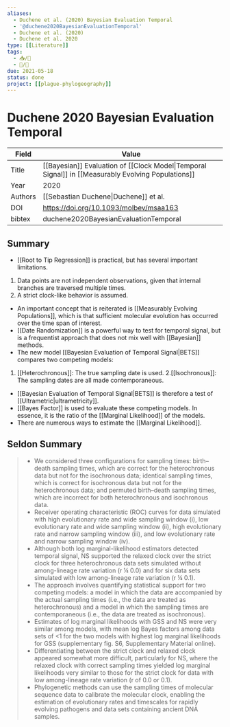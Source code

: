 ```yaml
---
aliases:
  - Duchene et al. (2020) Bayesian Evaluation Temporal
  - '@duchene2020BayesianEvaluationTemporal'
  - Duchene et al. (2020)
  - Duchene et al. 2020
type: [[Literature]]
tags: 
  - 📥/📰
  - 📝/🌱  
due: 2021-05-18
status: done
project: [[plague-phylogeography]]
---
```


# Duchene 2020 Bayesian Evaluation Temporal

| Field   | Value                                                                                              |
| ------- | -------------------------------------------------------------------------------------------------- |
| Title   | [[Bayesian]] Evaluation of [[Clock Model\|Temporal Signal]] in [[Measurably Evolving Populations]] | 
| Year    | 2020                                                                                               |
| Authors | [[Sebastian Duchene\|Duchene]]  et al.                                                             |
| DOI     | <https://doi.org/10.1093/molbev/msaa163>                                                                                 |
| bibtex  | duchene2020BayesianEvaluationTemporal                                                              |


## Summary

- [[Root to Tip Regression]] is practical, but has several important limitations. 
1. Data points are not independent observations, given that internal branches are traversed multiple times.
2. A strict clock-like behavior is assumed.
- An important concept that is reiterated is [[Measurably Evolving Populations]], which is that sufficient molecular evolution has occurred over the time span of interest.
- [[Date Randomization]] is a powerful way to test for temporal signal, but is a frequentist approach that does not mix well with [[Bayesian]] methods.
- The new model [[Bayesian Evaluation of Temporal Signal|BETS]] compares two competing models:
1.  [[Heterochronous]]: The true sampling date is used.
2.[[Isochronous]]: The sampling dates are all made contemporaneous.
- [[Bayesian Evaluation of Temporal Signal|BETS]] is therefore a test of [[Ultrametric\|ultrametricity]].
- [[Bayes Factor]] is used to evaluate these competing models. In essence, it is the ratio of the [[Marginal Likelihood]] of the models.
- There are numerous ways to estimate the [[Marginal Likelihood]].

## Seldon Summary

> - We considered three configurations for sampling times: birth–death sampling times, which are correct for the heterochronous data but not for the isochronous data; identical sampling times, which is correct for isochronous data but not for the heterochronous data; and permuted birth–death sampling times, which are incorrect for both heterochronous and isochronous data.
> - Receiver operating characteristic (ROC) curves for data simulated with high evolutionary rate and wide sampling window (i), low evolutionary rate and wide sampling window (ii), high evolutionary rate and narrow sampling window (iii), and low evolutionary rate and narrow sampling window (iv).
> - Although both log marginal-likelihood estimators detected temporal signal, NS supported the relaxed clock over the strict clock for three heterochronous data sets simulated without among-lineage rate variation (r ¼ 0.0) and for six data sets simulated with low among-lineage rate variation (r ¼ 0.1).
> - The approach involves quantifying statistical support for two competing models: a model in which the data are accompanied by the actual sampling times (i.e., the data are treated as heterochronous) and a model in which the sampling times are contemporaneous (i.e., the data are treated as isochronous).
> - Estimates of log marginal likelihoods with GSS and NS were very similar among models, with mean log Bayes factors among data sets of <1 for the two models with highest log marginal likelihoods for GSS (supplementary fig. S6, Supplementary Material online).
> - Differentiating between the strict clock and relaxed clock appeared somewhat more difficult, particularly for NS, where the relaxed clock with correct sampling times yielded log marginal likelihoods very similar to those for the strict clock for data with low among-lineage rate variation (r of 0.0 or 0.1).
> - Phylogenetic methods can use the sampling times of molecular sequence data to calibrate the molecular clock, enabling the estimation of evolutionary rates and timescales for rapidly evolving pathogens and data sets containing ancient DNA samples.